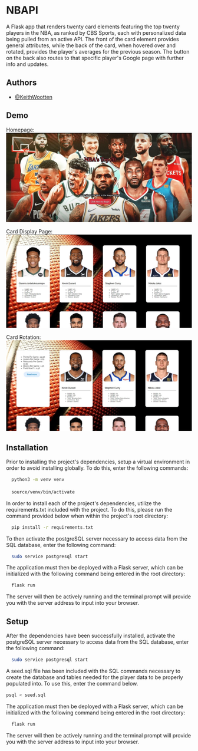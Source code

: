 
# NBAPI

A Flask app that renders twenty card elements featuring the top twenty players in the NBA, as ranked by CBS Sports, each with personalized data being pulled from an active API. The front of the card element provides general attributes, while the back of the card, when hovered over and rotated, provides the player's averages for the previous season. The button on the back also routes to that specific player's Google page with further info and updates.






## Authors

- [@KeithWootten](https://www.github.com/KeithJamesW)


## Demo


Homepage:
![](https://github.com/KeithJamesW/NBAPI/blob/main/img/NBAPIHomepage.jpg)


Card Display Page:
![](https://github.com/KeithJamesW/NBAPI/blob/main/img/NBAPICardPage.jpg)


Card Rotation:
![](https://github.com/KeithJamesW/NBAPI/blob/main/img/NBAPICardRotation.jpg)


## Installation

Prior to installing the project's dependencies, setup a virtual environment in order to avoid installing globally. To do this, enter the following commands:

```bash
  python3 -m venv venv

  source/venv/bin/activate
```



In order to install each of the project's dependencies, utilize the requirements.txt included with the project. To do this, please run the command provided below when within the project's root directory:

```bash
  pip install -r requirements.txt
```
    

To then activate the postgreSQL server necessary to access data from the SQL database, enter the following command:

```bash
  sudo service postgresql start
```

The application must then be deployed with a Flask server, which can be initialized with the following command being entered in the root directory:


```bash
  flask run
```


The server will then be actively running and the terminal prompt will provide you with the server address to input into your browser.
## Setup

After the dependencies have been successfully installed, activate the postgreSQL server necessary to access data from the SQL database, enter the following command:

```bash
  sudo service postgresql start
```

A seed.sql file has been included with the SQL commands necessary to create the database and tables needed for the player data to be properly populated into. To use this, enter the command below.

```bash
psql < seed.sql
```

The application must then be deployed with a Flask server, which can be initialized with the following command being entered in the root directory:


```bash
  flask run
```


The server will then be actively running and the terminal prompt will provide you with the server address to input into your browser.
